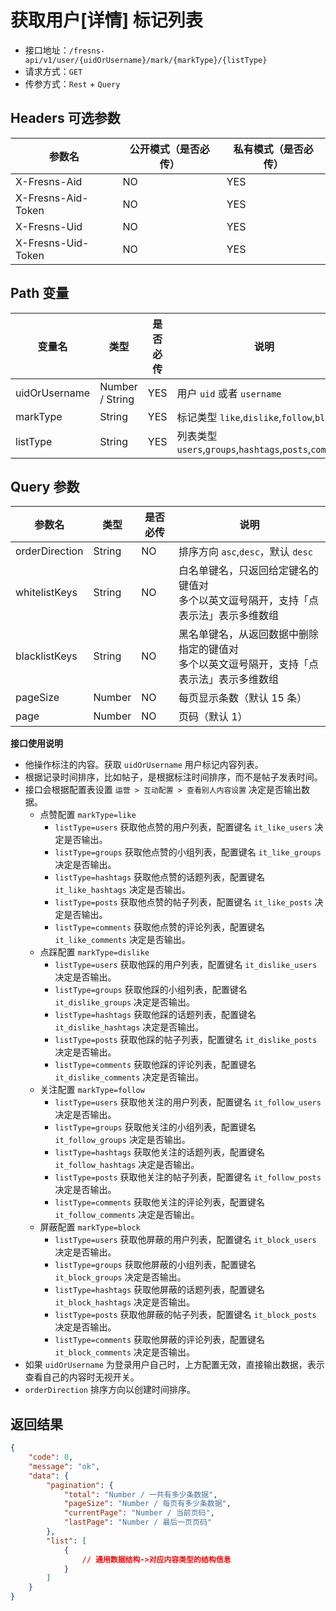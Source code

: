 # 获取用户[详情] 标记列表

- 接口地址：`/fresns-api/v1/user/{uidOrUsername}/mark/{markType}/{listType}`
- 请求方式：`GET`
- 传参方式：`Rest` + `Query`

## Headers 可选参数

| 参数名 | 公开模式（是否必传） | 私有模式（是否必传） |
| --- | --- | --- |
| X-Fresns-Aid | NO | YES |
| X-Fresns-Aid-Token | NO | YES |
| X-Fresns-Uid | NO | YES |
| X-Fresns-Uid-Token | NO | YES |

## Path 变量

| 变量名 | 类型 | 是否必传 | 说明 |
| --- | --- | --- | --- |
| uidOrUsername | Number / String | YES | 用户 `uid` 或者 `username` |
| markType | String | YES | 标记类型 `like`,`dislike`,`follow`,`block` |
| listType | String | YES | 列表类型 `users`,`groups`,`hashtags`,`posts`,`comments` |

## Query 参数

| 参数名 | 类型 | 是否必传 | 说明 |
| --- | --- | --- | --- |
| orderDirection | String | NO | 排序方向 `asc`,`desc`，默认 `desc` |
| whitelistKeys | String | NO | 白名单键名，只返回给定键名的键值对<br>多个以英文逗号隔开，支持「点表示法」表示多维数组 |
| blacklistKeys | String | NO | 黑名单键名，从返回数据中删除指定的键值对<br>多个以英文逗号隔开，支持「点表示法」表示多维数组 |
| pageSize | Number | NO | 每页显示条数（默认 15 条） |
| page | Number | NO | 页码（默认 1） |

**接口使用说明**

- 他操作标注的内容。获取 `uidOrUsername` 用户标记内容列表。
- 根据记录时间排序，比如帖子，是根据标注时间排序，而不是帖子发表时间。
- 接口会根据配置表设置 `运营 > 互动配置 > 查看别人内容设置` 决定是否输出数据。
    - 点赞配置 `markType=like`
        - `listType=users` 获取他点赞的用户列表，配置键名 `it_like_users` 决定是否输出。
        - `listType=groups` 获取他点赞的小组列表，配置键名 `it_like_groups` 决定是否输出。
        - `listType=hashtags` 获取他点赞的话题列表，配置键名 `it_like_hashtags` 决定是否输出。
        - `listType=posts` 获取他点赞的帖子列表，配置键名 `it_like_posts` 决定是否输出。
        - `listType=comments` 获取他点赞的评论列表，配置键名 `it_like_comments` 决定是否输出。
    - 点踩配置 `markType=dislike`
        - `listType=users` 获取他踩的用户列表，配置键名 `it_dislike_users` 决定是否输出。
        - `listType=groups` 获取他踩的小组列表，配置键名 `it_dislike_groups` 决定是否输出。
        - `listType=hashtags` 获取他踩的话题列表，配置键名 `it_dislike_hashtags` 决定是否输出。
        - `listType=posts` 获取他踩的帖子列表，配置键名 `it_dislike_posts` 决定是否输出。
        - `listType=comments` 获取他踩的评论列表，配置键名 `it_dislike_comments` 决定是否输出。
    - 关注配置 `markType=follow`
        - `listType=users` 获取他关注的用户列表，配置键名 `it_follow_users` 决定是否输出。
        - `listType=groups` 获取他关注的小组列表，配置键名 `it_follow_groups` 决定是否输出。
        - `listType=hashtags` 获取他关注的话题列表，配置键名 `it_follow_hashtags` 决定是否输出。
        - `listType=posts` 获取他关注的帖子列表，配置键名 `it_follow_posts` 决定是否输出。
        - `listType=comments` 获取他关注的评论列表，配置键名 `it_follow_comments` 决定是否输出。
    - 屏蔽配置 `markType=block`
        - `listType=users` 获取他屏蔽的用户列表，配置键名 `it_block_users` 决定是否输出。
        - `listType=groups` 获取他屏蔽的小组列表，配置键名 `it_block_groups` 决定是否输出。
        - `listType=hashtags` 获取他屏蔽的话题列表，配置键名 `it_block_hashtags` 决定是否输出。
        - `listType=posts` 获取他屏蔽的帖子列表，配置键名 `it_block_posts` 决定是否输出。
        - `listType=comments` 获取他屏蔽的评论列表，配置键名 `it_block_comments` 决定是否输出。
- 如果 `uidOrUsername` 为登录用户自己时，上方配置无效，直接输出数据，表示查看自己的内容时无视开关。
- `orderDirection` 排序方向以创建时间排序。

## 返回结果

```json
{
    "code": 0,
    "message": "ok",
    "data": {
        "pagination": {
            "total": "Number / 一共有多少条数据",
            "pageSize": "Number / 每页有多少条数据",
            "currentPage": "Number / 当前页码",
            "lastPage": "Number / 最后一页页码"
        },
        "list": [
            {
                // 通用数据结构->对应内容类型的结构信息
            }
        ]
    }
}
```
